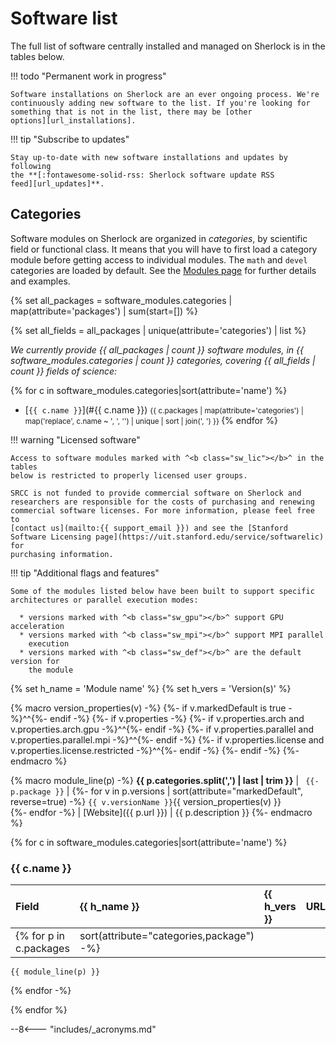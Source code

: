 # Software list

The full list of software centrally installed and managed on Sherlock is in the
tables below.

!!! todo "Permanent work in progress"

    Software installations on Sherlock are an ever ongoing process. We're
    continuously adding new software to the list. If you're looking for
    something that is not in the list, there may be [other
    options][url_installations].

!!! tip "Subscribe to updates"

    Stay up-to-date with new software installations and updates by following
    the **[:fontawesome-solid-rss: Sherlock software update RSS
    feed][url_updates]**.


## Categories

Software modules on Sherlock are organized in *categories*, by scientific field
or functional class. It means that you will have to first load a category
module before getting access to individual modules.  The `math` and `devel`
categories are loaded by default. See the [Modules page][url_modules] for
further details and examples.

{% set all_packages =  software_modules.categories |
                       map(attribute='packages') | sum(start=[]) %}

{% set all_fields   =  all_packages |
                       unique(attribute='categories') | list %}

_We currently provide {{ all_packages | count }} software modules, in {{
software_modules.categories | count }} categories, covering {{ all_fields |
count }} fields of science:_


<!-- markdownlint-disable MD032 -->
{% for c in software_modules.categories|sort(attribute='name') %}
* [`{{ c.name }}`](#{{ c.name }}) <small>
    {{ c.packages | map(attribute='categories')
                  | map('replace', c.name ~ ', ', '')
                  | unique | sort | join(', ') }}
  </small>
{% endfor %}
<!-- markdownlint-enable MD032 -->

!!! warning "Licensed software"

    Access to software modules marked with ^<b class="sw_lic"></b>^ in the tables
    below is restricted to properly licensed user groups.

    SRCC is not funded to provide commercial software on Sherlock and
    researchers are responsible for the costs of purchasing and renewing
    commercial software licenses. For more information, please feel free to
    [contact us](mailto:{{ support_email }}) and see the [Stanford
    Software Licensing page](https://uit.stanford.edu/service/softwarelic) for
    purchasing information.


!!! tip "Additional flags and features"

    Some of the modules listed below have been built to support specific
    architectures or parallel execution modes:

      * versions marked with ^<b class="sw_gpu"></b>^ support GPU acceleration
      * versions marked with ^<b class="sw_mpi"></b>^ support MPI parallel
        execution
      * versions marked with ^<b class="sw_def"></b>^ are the default version for
        the module

<!-- markdownlint-disable MD013 -->
{% set h_name = '<img style="float:left;min-width:110px;visibility:hidden"/>Module&nbsp;name' %}
{% set h_vers = '<img style="float:left;min-width:90px;visibility:hidden"/>Version(s)' %}

{% macro version_properties(v) -%}
    {%- if v.markedDefault is true -%}^<b class="sw_def"></b>^{%- endif -%}
    {%- if v.properties -%}
        {%- if v.properties.arch     and v.properties.arch.gpu     -%}^<b class="sw_gpu"></b>^{%- endif -%}
        {%- if v.properties.parallel and v.properties.parallel.mpi -%}^<b class="sw_mpi"></b>^{%- endif -%}
        {%- if v.properties.license  and v.properties.license.restricted -%}^<b class="sw_lic"></b>^{%- endif -%}
    {%- endif -%}
{%- endmacro %}
<!-- markdownlint-enable MD013 -->

<!-- markdownlint-disable MD038 -->
{% macro module_line(p) -%}
    **{{ p.categories.split(',') | last | trim }}** | <a id="{{ p.package }}">`
    {{- p.package }}`</a> |
    {%- for v in p.versions | sort(attribute="markedDefault", reverse=true) -%}
      `{{ v.versionName }}`{{ version_properties(v) }}<br/>
    {%- endfor -%}
    | [Website]({{ p.url }}) | {{ p.description }}
{%- endmacro %}
<!-- markdownlint-enable MD038 -->


{% for c in software_modules.categories|sort(attribute='name') %}

### **{{ c.name  }}**

Field | {{ h_name }} | {{ h_vers }} | URL | Description
:---- | :----------- | :----------- | :-- | :----------
  {% for p in c.packages | sort(attribute="categories,package") -%}
    {{ module_line(p) }}
  {% endfor -%}

{% endfor %}


[comment]: #  (link URLs -----------------------------------------------------)

[url_modules]:          /docs/software/modules/
[url_installations]:    /docs/software#installation-requests
[url_updates]:          /docs/software/updates.xml


--8<--- "includes/_acronyms.md"
